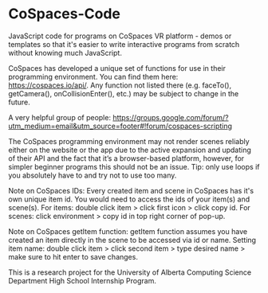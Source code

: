 # CoSpaces-Code
JavaScript code for programs on CoSpaces VR platform - demos or templates so that it's easier to write interactive programs from scratch without knowing much JavaScript.

CoSpaces has developed a unique set of functions for use in their programming environment. You can find them here: https://cospaces.io/api/. Any function not listed there (e.g. faceTo(), getCamera(), onCollisionEnter(), etc.) may be subject to change in the future. 

A very helpful group of people: https://groups.google.com/forum/?utm_medium=email&utm_source=footer#!forum/cospaces-scripting

The CoSpaces programming environment may not render scenes reliably either on the website or the app due to the active expansion and updating of their API and the fact that it’s a browser-based platform, however, for simpler beginner programs this should not be an issue. Tip: only use loops if you absolutely have to and try not to use too many.

Note on CoSpaces IDs:
Every created item and scene in CoSpaces has it's own unique item id.
You would need to access the ids of your item(s) and scene(s).
For items: double click item > click first icon > click copy id.
For scenes: click environment > copy id in top right corner of pop-up.

Note on CoSpaces getItem function:
getItem function assumes you have created an item directly in the scene to be accessed via id or name.
Setting item name: double click item > click second item > type desired name > make sure to hit enter to save changes.

This is a research project for the University of Alberta Computing Science Department High School Internship Program.
